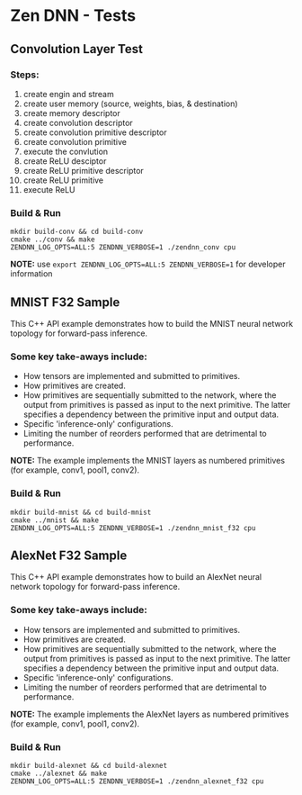# Zen DNN - Tests

## Convolution Layer Test

### Steps:
1. create engin and stream
2. create user memory (source, weights, bias, & destination)
3. create memory descriptor
4. create convolution descriptor
5. create convolution primitive descriptor
6. create convolution primitive
7. execute the convlution
8. create ReLU desciptor
9. create ReLU primitive descriptor
10. create ReLU primitive
11. execute ReLU

### Build & Run
```
mkdir build-conv && cd build-conv
cmake ../conv && make
ZENDNN_LOG_OPTS=ALL:5 ZENDNN_VERBOSE=1 ./zendnn_conv cpu
```

**NOTE:** use `export ZENDNN_LOG_OPTS=ALL:5 ZENDNN_VERBOSE=1` for developer information

## MNIST F32 Sample
This C++ API example demonstrates how to build the MNIST neural network topology for forward-pass inference.

### Some key take-aways include:

* How tensors are implemented and submitted to primitives.
* How primitives are created.
* How primitives are sequentially submitted to the network, where the output from primitives is passed as input to the next primitive. The latter specifies a dependency between the primitive input and output data.
* Specific 'inference-only' configurations.
* Limiting the number of reorders performed that are detrimental to performance.

**NOTE:** The example implements the MNIST layers as numbered primitives (for example, conv1, pool1, conv2).

### Build & Run
```
mkdir build-mnist && cd build-mnist
cmake ../mnist && make
ZENDNN_LOG_OPTS=ALL:5 ZENDNN_VERBOSE=1 ./zendnn_mnist_f32 cpu
```


## AlexNet F32 Sample
This C++ API example demonstrates how to build an AlexNet neural network topology for forward-pass inference.

### Some key take-aways include:

* How tensors are implemented and submitted to primitives.
* How primitives are created.
* How primitives are sequentially submitted to the network, where the output from primitives is passed as input to the next primitive. The latter specifies a dependency between the primitive input and output data.
* Specific 'inference-only' configurations.
* Limiting the number of reorders performed that are detrimental to performance.

**NOTE:** The example implements the AlexNet layers as numbered primitives (for example, conv1, pool1, conv2).

### Build & Run
```
mkdir build-alexnet && cd build-alexnet
cmake ../alexnet && make
ZENDNN_LOG_OPTS=ALL:5 ZENDNN_VERBOSE=1 ./zendnn_alexnet_f32 cpu
```
